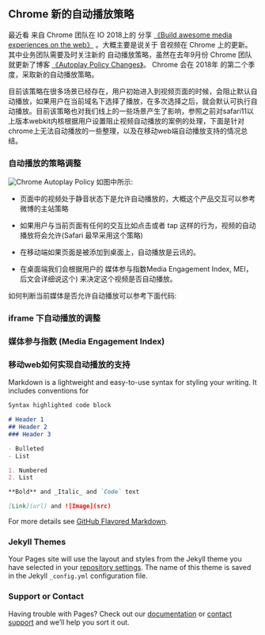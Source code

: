 ## Chrome 新的自动播放策略
最近看 来自 Chrome 团队在 IO 2018上的 分享 [《Build awesome media experiences on the web》](https://www.youtube.com/watch?v=5azRhKsSU_M) 。大概主要是说关于 音视频在 Chrome 上的更新。其中业务团队需要及时关注新的 自动播放策略，虽然在去年9月份 Chrome 团队就更新了博客 [《Autoplay Policy Changes》](https://developers.google.com/web/updates/2017/09/autoplay-policy-changes)。 Chrome 会在 2018年 的第二个季度，采取新的自动播放策略。

目前该策略在很多场景已经存在，用户初始进入到视频页面的时候，会阻止默认自动播放，如果用户在当前域名下选择了播放，在多次选择之后，就会默认可执行自动播放。目前该策略也对我们线上的一些场景产生了影响，参照之前对safari11以上版本webkit内核根据用户设置阻止视频自动播放的案例的处理，下面是针对chrome上无法自动播放的一些整理，以及在移动web端自动播放支持的情况总结。

### 自动播放的策略调整
![Chrome Autoplay Policy](http://img1.vued.vanthink.cn/vueda728bcacf470e6922f5ba6325af54c81.png)
如图中所示:
* 页面中的视频处于静音状态下是允许自动播放的，大概这个产品交互可以参考 微博的主站策略

* 如果用户与当前页面有任何的交互比如点击或者 tap 这样的行为，视频的自动播放将会允许(Safari 最早采用这个策略)

* 在移动端如果页面是被添加到桌面上，自动播放是云讯的。

* 在桌面端我们会根据用户的 媒体参与指数Media Engagement Index, MEI，后文会详细说这个) 来决定这个视频是否自动播放。

如何判断当前媒体是否允许自动播放可以参考下面代码:
### iframe 下自动播放的调整
### 媒体参与指数 (Media Engagement Index)
### 移动web如何实现自动播放的支持

Markdown is a lightweight and easy-to-use syntax for styling your writing. It includes conventions for

```markdown
Syntax highlighted code block

# Header 1
## Header 2
### Header 3

- Bulleted
- List

1. Numbered
2. List

**Bold** and _Italic_ and `Code` text

[Link](url) and ![Image](src)
```

For more details see [GitHub Flavored Markdown](https://guides.github.com/features/mastering-markdown/).

### Jekyll Themes

Your Pages site will use the layout and styles from the Jekyll theme you have selected in your [repository settings](https://github.com/hongqx/hongqx.github.io/settings). The name of this theme is saved in the Jekyll `_config.yml` configuration file.

### Support or Contact

Having trouble with Pages? Check out our [documentation](https://help.github.com/categories/github-pages-basics/) or [contact support](https://github.com/contact) and we’ll help you sort it out.

